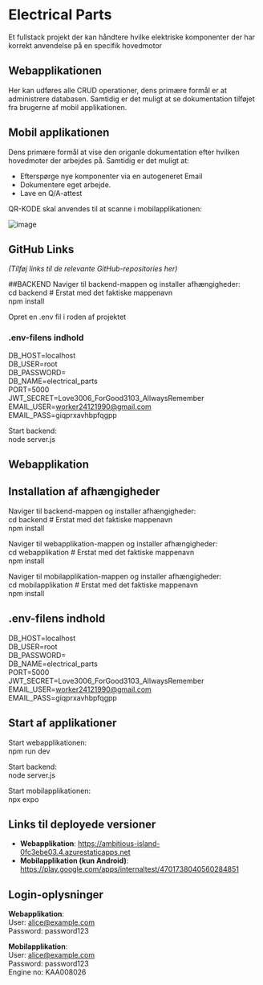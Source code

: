 # Electrical Parts
Et fullstack projekt der kan håndtere hvilke elektriske komponenter der har korrekt anvendelse på en specifik hovedmotor

## Webapplikationen
Her kan udføres alle CRUD operationer, dens primære formål er at administrere databasen.
Samtidig er det muligt at se dokumentation tilføjet fra brugerne af mobil applikationen.

## Mobil applikationen
Dens primære formål at vise den origanle dokumentation efter  hvilken hovedmoter der arbejdes på.
Samtidig er det muligt at: 
  - Efterspørge nye komponenter via en autogeneret Email
  - Dokumentere eget arbejde.
  - Lave en Q/A-attest



QR-KODE skal anvendes til at scanne i mobilapplikationen:

![image](https://github.com/user-attachments/assets/fc3b4b7f-48ac-41e7-ac88-fb02ae3c8832)


## GitHub Links
*(Tilføj links til de relevante GitHub-repositories her)*

##BACKEND
Naviger til backend-mappen og installer afhængigheder:  
cd backend  # Erstat med det faktiske mappenavn  
npm install

Opret en .env fil i roden af projektet
### .env-filens indhold
DB_HOST=localhost  
DB_USER=root  
DB_PASSWORD=<Password>  
DB_NAME=electrical_parts  
PORT=5000  
JWT_SECRET=Love3006_ForGood3103_AllwaysRemember  
EMAIL_USER=worker24121990@gmail.com  
EMAIL_PASS=giqprxavhbpfqgpp  

Start backend:  
node server.js  

## Webapplikation


## Installation af afhængigheder
Naviger til backend-mappen og installer afhængigheder:  
cd backend  # Erstat med det faktiske mappenavn  
npm install  

Naviger til webapplikation-mappen og installer afhængigheder:  
cd webapplikation  # Erstat med det faktiske mappenavn  
npm install  

Naviger til mobilapplikation-mappen og installer afhængigheder:  
cd mobilapplikation  # Erstat med det faktiske mappenavn  
npm install  

## .env-filens indhold
DB_HOST=localhost  
DB_USER=root  
DB_PASSWORD=<Password>  
DB_NAME=electrical_parts  
PORT=5000  
JWT_SECRET=Love3006_ForGood3103_AllwaysRemember  
EMAIL_USER=worker24121990@gmail.com  
EMAIL_PASS=giqprxavhbpfqgpp  

## Start af applikationer
Start webapplikationen:  
npm run dev  

Start backend:  
node server.js  

Start mobilapplikationen:  
npx expo  


## Links til deployede versioner
- **Webapplikation**: https://ambitious-island-0fc3ebe03.4.azurestaticapps.net  
- **Mobilapplikation (kun Android)**: https://play.google.com/apps/internaltest/4701738040560284851  

## Login-oplysninger
**Webapplikation**:  
User: alice@example.com  
Password: password123  

**Mobilapplikation**:  
User: alice@example.com  
Password: password123  
Engine no: KAA008026  
